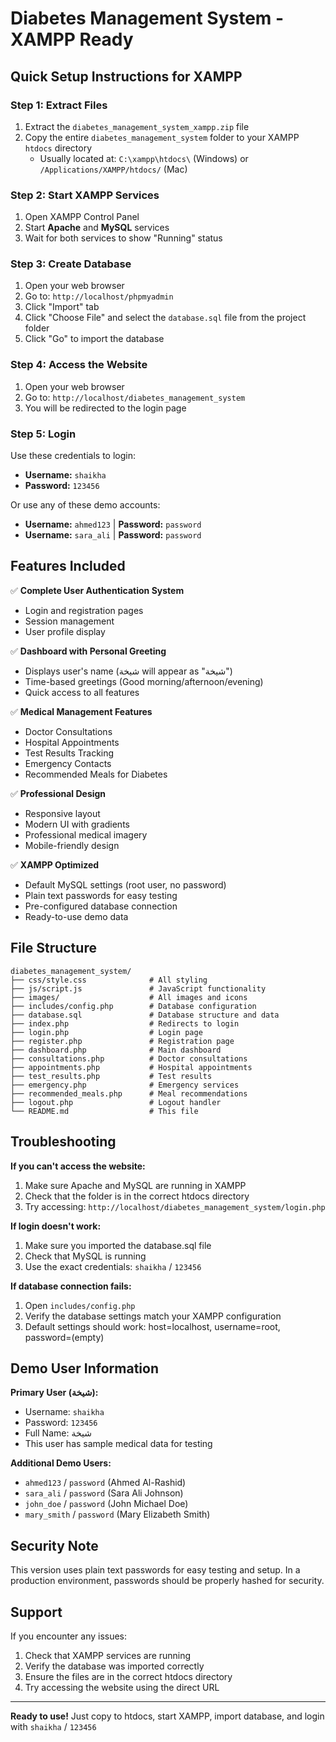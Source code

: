 # Diabetes Management System - XAMPP Ready

## Quick Setup Instructions for XAMPP

### Step 1: Extract Files
1. Extract the `diabetes_management_system_xampp.zip` file
2. Copy the entire `diabetes_management_system` folder to your XAMPP `htdocs` directory
   - Usually located at: `C:\xampp\htdocs\` (Windows) or `/Applications/XAMPP/htdocs/` (Mac)

### Step 2: Start XAMPP Services
1. Open XAMPP Control Panel
2. Start **Apache** and **MySQL** services
3. Wait for both services to show "Running" status

### Step 3: Create Database
1. Open your web browser
2. Go to: `http://localhost/phpmyadmin`
3. Click "Import" tab
4. Click "Choose File" and select the `database.sql` file from the project folder
5. Click "Go" to import the database

### Step 4: Access the Website
1. Open your web browser
2. Go to: `http://localhost/diabetes_management_system`
3. You will be redirected to the login page

### Step 5: Login
Use these credentials to login:
- **Username:** `shaikha`
- **Password:** `123456`

Or use any of these demo accounts:
- **Username:** `ahmed123` | **Password:** `password`
- **Username:** `sara_ali` | **Password:** `password`

## Features Included

✅ **Complete User Authentication System**
- Login and registration pages
- Session management
- User profile display

✅ **Dashboard with Personal Greeting**
- Displays user's name (شيخة will appear as "شيخة")
- Time-based greetings (Good morning/afternoon/evening)
- Quick access to all features

✅ **Medical Management Features**
- Doctor Consultations
- Hospital Appointments
- Test Results Tracking
- Emergency Contacts
- Recommended Meals for Diabetes

✅ **Professional Design**
- Responsive layout
- Modern UI with gradients
- Professional medical imagery
- Mobile-friendly design

✅ **XAMPP Optimized**
- Default MySQL settings (root user, no password)
- Plain text passwords for easy testing
- Pre-configured database connection
- Ready-to-use demo data

## File Structure
```
diabetes_management_system/
├── css/style.css              # All styling
├── js/script.js               # JavaScript functionality
├── images/                    # All images and icons
├── includes/config.php        # Database configuration
├── database.sql               # Database structure and data
├── index.php                  # Redirects to login
├── login.php                  # Login page
├── register.php               # Registration page
├── dashboard.php              # Main dashboard
├── consultations.php          # Doctor consultations
├── appointments.php           # Hospital appointments
├── test_results.php           # Test results
├── emergency.php              # Emergency services
├── recommended_meals.php      # Meal recommendations
├── logout.php                 # Logout handler
└── README.md                  # This file
```

## Troubleshooting

**If you can't access the website:**
1. Make sure Apache and MySQL are running in XAMPP
2. Check that the folder is in the correct htdocs directory
3. Try accessing: `http://localhost/diabetes_management_system/login.php`

**If login doesn't work:**
1. Make sure you imported the database.sql file
2. Check that MySQL is running
3. Use the exact credentials: `shaikha` / `123456`

**If database connection fails:**
1. Open `includes/config.php`
2. Verify the database settings match your XAMPP configuration
3. Default settings should work: host=localhost, username=root, password=(empty)

## Demo User Information

**Primary User (شيخة):**
- Username: `shaikha`
- Password: `123456`
- Full Name: شيخة
- This user has sample medical data for testing

**Additional Demo Users:**
- `ahmed123` / `password` (Ahmed Al-Rashid)
- `sara_ali` / `password` (Sara Ali Johnson)
- `john_doe` / `password` (John Michael Doe)
- `mary_smith` / `password` (Mary Elizabeth Smith)

## Security Note

This version uses plain text passwords for easy testing and setup. In a production environment, passwords should be properly hashed for security.

## Support

If you encounter any issues:
1. Check that XAMPP services are running
2. Verify the database was imported correctly
3. Ensure the files are in the correct htdocs directory
4. Try accessing the website using the direct URL

---

**Ready to use!** Just copy to htdocs, start XAMPP, import database, and login with `shaikha` / `123456`

